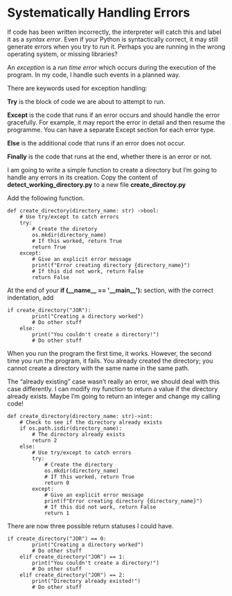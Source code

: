 # Systematically Handling Errors

If code has been written incorrectly, the interpreter will catch this and label it as a _syntax error_. Even if your Python is syntactically correct, it may still generate errors when you try to run it. Perhaps you are running in the wrong operating system, or missing libraries?&#x20;

An _exception_ is a _run time error_ which occurs during the execution of the program. In my code, I handle such events in a planned way.&#x20;

There are keywords used for exception handling:&#x20;

**Try** is the block of code we are about to attempt to run.&#x20;

**Except** is the code that runs if an error occurs and should handle the error gracefully. For example, it may report the error in detail and then resume the programme. You can have a separate Except section for each error type.&#x20;

**Else** is the additional code that runs if an error does not occur.&#x20;

**Finally** is the code that runs at the end, whether there is an error or not.&#x20;

I am going to write a simple function to create a directory but I’m going to handle any errors in its creation. Copy the content of **detect\_working\_directory.py** to a new file **create\_directoy.py**&#x20;

Add the following function.

```
def create_directory(directory_name: str) ->bool:
    # Use try/except to catch errors
    try:
        # Create the diretory
        os.mkdir(directory_name)
        # If this worked, return True
        return True
    except:
        # Give an explicit error message
        print(f"Error creating directory {directory_name}")
        # If this did not work, return False
        return False    
```

At the end of your **if (\_\_name\_\_ == '\_\_main\_\_'):** section, with the correct indentation, add

```
if create_directory("JOR"):
        print("Creating a directory worked")
        # Do other stuff
    else:
        print("You couldn't create a directory!")
        # Do other stuff
```

When you run the program the first time, it works. However, the second time you run the program, it fails. You already created the directory; you cannot create a directory with the same name in the same path.

The “already existing” case wasn’t really an error, we should deal with this case differently. I can modify my function to return a value if the directory already exists. Maybe I’m going to return an integer and change my calling code!

```
def create_directory(directory_name: str)->int: 
    # Check to see if the directory already exists
    if os.path.isdir(directory_name):
        # The directory already exists
        return 2
    else:
        # Use try/except to catch errors
        try:
            # Create the directory
            os.mkdir(directory_name)
            # If this worked, return True
            return 0
        except:
            # Give an explicit error message
            print(f"Error creating directory {directory_name}")
            # If this did not work, return False
            return 1

```

There are now three possible return statuses I could have.

```
if create_directory("JOR") == 0:
        print("Creating a directory worked")
        # Do other stuff
    elif create_directory("JOR") == 1:
        print("You couldn't create a directory!")
        # Do other stuff
    elif create_directory("JOR") == 2:
        print("Directory already existed!")
        # Do other stuff
```
